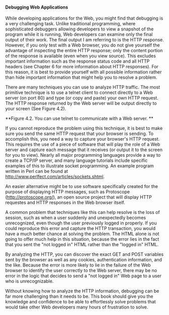 #### Debugging Web Applications

While developing applications for the Web, you might find that debugging is a very challenging task. Unlike traditional programming, where sophisticated debuggers allowing developers to view a snapshot of the program while it is running, Web developers can examine only the final output of their work. The final output I am referring to is the HTTP response. However, if you only test with a Web browser, you do not give yourself the advantage of inspecting the entire HTTP response; only the content portion of the response is available (even when you view source). This excludes important information such as the response status code and all HTTP headers (see Chapter 6 for more information about HTTP responses). For this reason, it is best to provide yourself with all possible information rather than hide important information that might help you to resolve a problem.

There are many techniques you can use to analyze HTTP traffic. The most primitive technique is to use a telnet client to connect directly to a Web server (on port 80) and type (or copy and paste) your own HTTP request. The HTTP response returned by the Web server will be output directly to your screen (See Figure 4.2).

**Figure 4.2. You can use telnet to communicate with a Web server.
**

If you cannot reproduce the problem using this technique, it is best to make sure you send the same HTTP request that your browser is sending. To accomplish this, you need a way to capture your browser's HTTP request. This requires the use of a piece of software that will play the role of a Web server and capture each message that it receives (or output it to the screen for you to view). Nearly all major programming languages provide a way to create a TCP/IP server, and many language tutorials include specific examples of this to illustrate socket programming. An example program written in Perl can be found at http://www.perlfect.com/articles/sockets.shtml.

An easier alternative might be to use software specifically created for the purpose of displaying HTTP messages, such as Protoscope (http://protoscope.org/), an open source project that will display HTTP requestes and HTTP responses in the Web browser itself.

A common problem that techniques like this can help resolve is the loss of session, such as when a user suddenly and unexpectedly becomes unrecognized, even though the user previously logged in properly. If you could reproduce this error and capture the HTTP transaction, you would have a much better chance at solving the problem. The HTML alone is not going to offer much help in this situation, because the error lies in the fact that you sent the "not logged in" HTML rather than the "logged in" HTML.

By analyzing the HTTP, you can discover the exact GET and POST variables sent by the browser as well as any cookies, authentication information, and the like. Because the error is more likely to lie in the failure of the Web browser to identify the user correctly to the Web server, there may be no error in the logic that decides to send a "not logged in" Web page to a user who is unrecognizable.

Without knowing how to analyze the HTTP information, debugging can be far more challenging than it needs to be. This book should give you the knowledge and confidence to be able to effortlessly solve problems that would take other Web developers many hours of frustration to solve.

